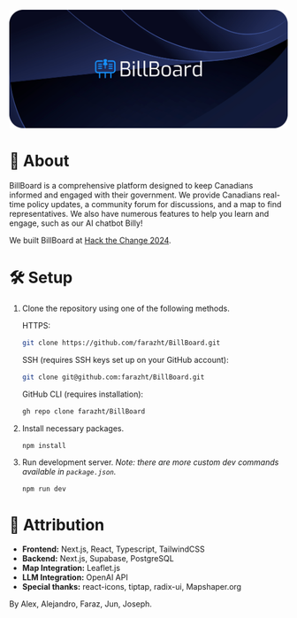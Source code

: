 ![Banner](./banner.png)
# 🚀 About

BillBoard is a comprehensive platform designed to keep Canadians informed and engaged with their government. We provide Canadians real-time policy updates, a community forum for discussions, and a map to find representatives. We also have numerous features to help you learn and engage, such as our AI chatbot Billy!

We built BillBoard at [Hack the Change 2024](https://hackthechangeyyc.ca/).

# 🛠️ Setup

1. Clone the repository using one of the following methods. 

    HTTPS:
     ```bash
     git clone https://github.com/farazht/BillBoard.git
     ```

   SSH (requires SSH keys set up on your GitHub account):
     ```bash
     git clone git@github.com:farazht/BillBoard.git
     ```

   GitHub CLI (requires installation):
     ```bash
     gh repo clone farazht/BillBoard
     ```

2. Install necessary packages.

    ```bash
    npm install
    ```

3. Run development server. *Note: there are more custom dev commands available in `package.json`.*

    ```bash
    npm run dev
    ```

# 📖 Attribution

- **Frontend:** Next.js, React, Typescript, TailwindCSS
- **Backend:** Next.js, Supabase, PostgreSQL
- **Map Integration:** Leaflet.js
- **LLM Integration:** OpenAI API
- **Special thanks:** react-icons, tiptap, radix-ui, Mapshaper.org

By Alex, Alejandro, Faraz, Jun, Joseph. 